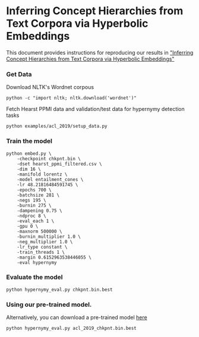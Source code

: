 # Inferring Concept Hierarchies from Text Corpora via Hyperbolic Embeddings

This document provides instructions for reproducing our results in ["Inferring Concept Hierarchies from Text Corpora via Hyperbolic Embeddings"](https://arxiv.org/abs/1902.00913)


### Get Data

Download NLTK's Wordnet corpous

```
python -c "import nltk; nltk.download('wordnet')"
```

Fetch Hearst PPMI data and validation/test data for hypernymy detection tasks

```
python examples/acl_2019/setup_data.py
```

### Train the model

```
python embed.py \
    -checkpoint chkpnt.bin \
    -dset hearst_ppmi_filtered.csv \
    -dim 16 \
    -manifold lorentz \
    -model entailment_cones \
    -lr 48.21816484591745 \
    -epochs 700 \
    -batchsize 281 \
    -negs 195 \
    -burnin 275 \
    -dampening 0.75 \
    -ndproc 8 \
    -eval_each 1 \
    -gpu 0 \
    -maxnorm 500000 \
    -burnin_multiplier 1.0 \
    -neg_multiplier 1.0 \
    -lr_type constant \
    -train_threads 1 \
    -margin 0.6152963538446055 \
    -eval hypernymy
```

### Evaluate the model

```
python hypernymy_eval.py chkpnt.bin.best
```

### Using our pre-trained model.

Alternatively, you can download a pre-trained model [here](dl.fbaipublicfiles.com/hype/acl_2019_chkpnt.bin.best)

```
python hypernymy_eval.py acl_2019_chkpnt.bin.best 
```